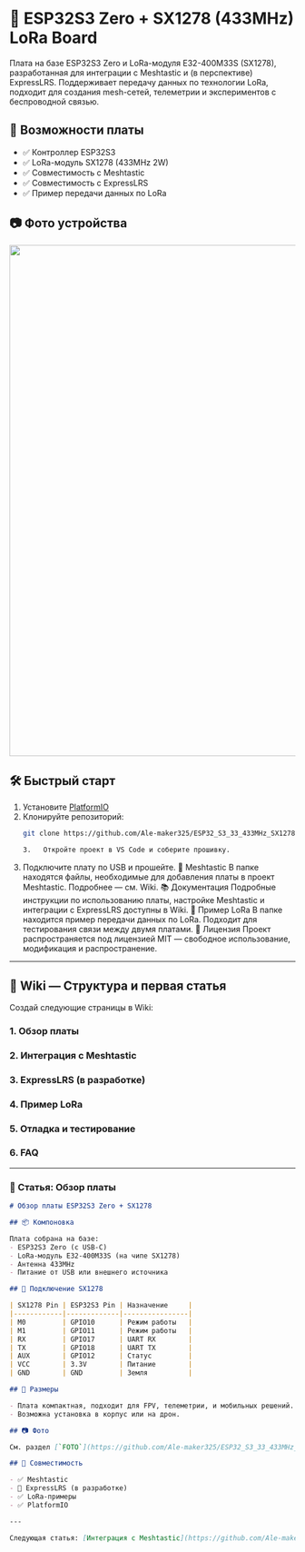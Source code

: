 # 📡 ESP32S3 Zero + SX1278 (433MHz) LoRa Board

Плата на базе ESP32S3 Zero и LoRa-модуля E32-400M33S (SX1278), разработанная для интеграции с Meshtastic и (в перспективе) ExpressLRS. Поддерживает передачу данных по технологии LoRa, подходит для создания mesh-сетей, телеметрии и экспериментов с беспроводной связью.

## 🚀 Возможности платы

- ✅ Контроллер ESP32S3
- ✅ LoRa-модуль SX1278 (433MHz 2W)
- ✅ Совместимость с Meshtastic
- ✅ Совместимость с ExpressLRS
- ✅ Пример передачи данных по LoRa

## 📷 Фото устройства

<img src="https://raw.githubusercontent.com/Ale-maker325/ESP32_S3_33_433MHz_SX1278/FOTO/1742917684166.jpg" width="900"/>

## 🛠️ Быстрый старт

1. Установите [PlatformIO](https://platformio.org/)
2. Клонируйте репозиторий:
   ```bash
   git clone https://github.com/Ale-maker325/ESP32_S3_33_433MHz_SX1278.git

   3. 	Откройте проект в VS Code и соберите прошивку.
4. 	Подключите плату по USB и прошейте.
📡 Meshtastic
В папке  находятся файлы, необходимые для добавления платы в проект Meshtastic. Подробнее — см. Wiki.
📚 Документация
Подробные инструкции по использованию платы, настройке Meshtastic и интеграции с ExpressLRS доступны в Wiki.
🧪 Пример LoRa
В папке  находится пример передачи данных по LoRa. Подходит для тестирования связи между двумя платами.
📄 Лицензия
Проект распространяется под лицензией MIT — свободное использование, модификация и распространение.


---

## 📘 Wiki — Структура и первая статья

Создай следующие страницы в Wiki:

### 1. Обзор платы
### 2. Интеграция с Meshtastic
### 3. ExpressLRS (в разработке)
### 4. Пример LoRa
### 5. Отладка и тестирование
### 6. FAQ

---

### 📘 Статья: Обзор платы

```markdown
# Обзор платы ESP32S3 Zero + SX1278

## 📦 Компоновка

Плата собрана на базе:
- ESP32S3 Zero (с USB-C)
- LoRa-модуль E32-400M33S (на чипе SX1278)
- Антенна 433MHz
- Питание от USB или внешнего источника

## 🔌 Подключение SX1278

| SX1278 Pin | ESP32S3 Pin | Назначение     |
|------------|-------------|----------------|
| M0         | GPIO10      | Режим работы   |
| M1         | GPIO11      | Режим работы   |
| RX         | GPIO17      | UART RX        |
| TX         | GPIO18      | UART TX        |
| AUX        | GPIO12      | Статус         |
| VCC        | 3.3V        | Питание        |
| GND        | GND         | Земля          |

## 📐 Размеры

- Плата компактная, подходит для FPV, телеметрии, и мобильных решений.
- Возможна установка в корпус или на дрон.

## 📷 Фото

См. раздел [`FOTO`](https://github.com/Ale-maker325/ESP32_S3_33_433MHz_SX1278/tree/main/FOTO) — фотографии устройства и сборки.

## 🧩 Совместимость

- ✅ Meshtastic
- 🔄 ExpressLRS (в разработке)
- ✅ LoRa-примеры
- ✅ PlatformIO

---

Следующая статья: [Интеграция с Meshtastic](https://github.com/Ale-maker325/ESP32_S3_33_433MHz_SX1278/wiki/Интеграция-с-Meshtastic)

